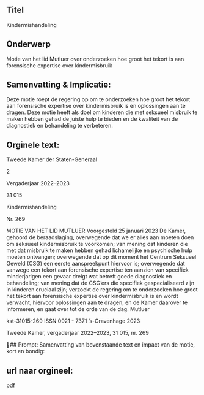 ## Titel
Kindermishandeling
## Onderwerp
Motie van het lid Mutluer over onderzoeken hoe groot het tekort is aan forensische expertise over kindermisbruik 
## Samenvatting & Implicatie:

Deze motie roept de regering op om te onderzoeken hoe groot het tekort aan forensische expertise over kindermisbruik is en oplossingen aan te dragen. Deze motie heeft als doel om kinderen die met seksueel misbruik te maken hebben gehad de juiste hulp te bieden en de kwaliteit van de diagnostiek en behandeling te verbeteren.
## Orginele text:


Tweede Kamer der Staten-Generaal

2

Vergaderjaar 2022–2023

31 015

Kindermishandeling

Nr. 269

MOTIE VAN HET LID MUTLUER
Voorgesteld 25 januari 2023
De Kamer,
gehoord de beraadslaging,
overwegende dat we er alles aan moeten doen om seksueel kindermisbruik te voorkomen;
van mening dat kinderen die met dat misbruik te maken hebben gehad
lichamelijke en psychische hulp moeten ontvangen;
overwegende dat op dit moment het Centrum Seksueel Geweld (CSG) een
eerste aanspreekpunt hiervoor is;
overwegende dat vanwege een tekort aan forensische expertise ten
aanzien van specifiek minderjarigen een gevaar dreigt wat betreft goede
diagnostiek en behandeling;
van mening dat de CSG’ers die specifiek gespecialiseerd zijn in kinderen
cruciaal zijn;
verzoekt de regering om te onderzoeken hoe groot het tekort aan
forensische expertise over kindermisbruik is en wordt verwacht, hiervoor
oplossingen aan te dragen, en de Kamer daarover te informeren,
en gaat over tot de orde van de dag.
Mutluer

kst-31015-269
ISSN 0921 - 7371
’s-Gravenhage 2023

Tweede Kamer, vergaderjaar 2022–2023, 31 015, nr. 269

## Prompt:
Samenvatting van bovenstaande text en impact van de motie, kort en bondig:

## url naar orgineel:
[pdf](https://gegevensmagazijn.tweedekamer.nl/OData/v4/2.0/Document(f1776c43-af6a-4ad5-905a-fbab152de0a1)/resource)
